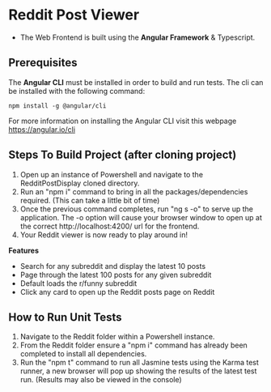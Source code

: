 # Reddit Post Viewer

 - The Web Frontend is built using the **Angular Framework** & Typescript.

## Prerequisites

The **Angular CLI** must be installed in order to build and run tests. The cli can be installed with the following command: 
 
    npm install -g @angular/cli

For more information on installing the Angular CLI visit this webpage https://angular.io/cli

## Steps To Build Project (after cloning project)

1. Open up an instance of Powershell and navigate to the RedditPostDisplay cloned directory.
2. Run an "npm i" command to bring in all the packages/dependencies required. (This can take a little bit of time)
3. Once the previous command completes, run "ng s -o" to serve up the application. The -o option will cause your browser window to open up at the correct http://localhost:4200/ url for the frontend.
4. Your Reddit viewer is now ready to play around in!

**Features**

 - Search for any subreddit and display the latest 10 posts
 - Page through the latest 100 posts for any given subreddit
 - Default loads the r/funny subreddit
 - Click any card to open up the Reddit posts page on Reddit

## How to Run Unit Tests

1. Navigate to the Reddit folder within a Powershell instance. 
2. From the Reddit folder ensure a "npm i" command has already been completed to install all dependencies.
3. Run the "npm t" command to run all Jasmine tests using the Karma test runner, a new browser will pop up showing the results of the latest test run. (Results may also be viewed in the console)
